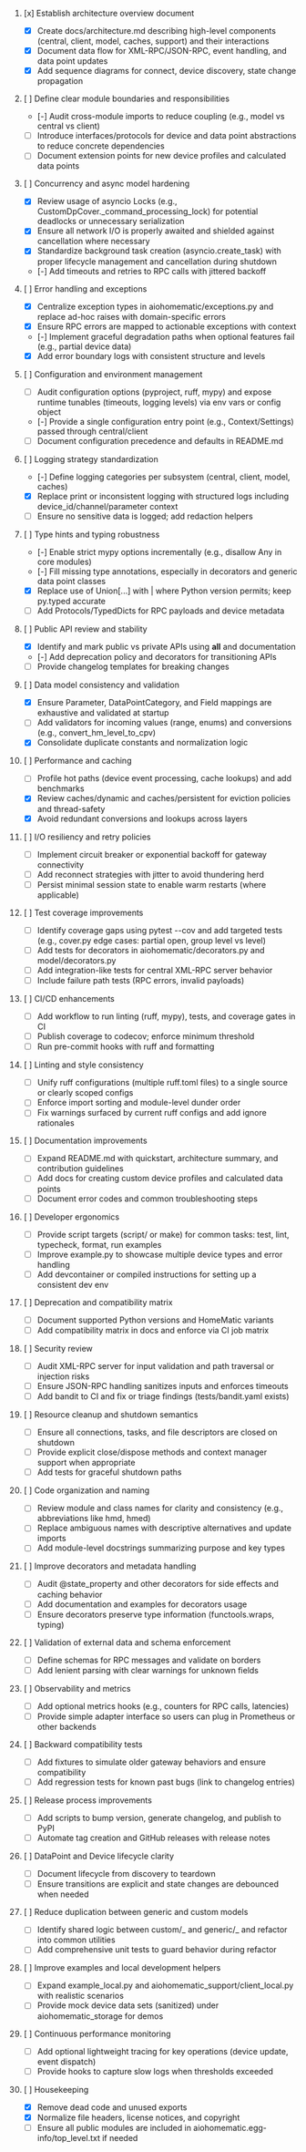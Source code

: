1. [x] Establish architecture overview document

   - [x] Create docs/architecture.md describing high-level components (central, client, model, caches, support) and their interactions
   - [x] Document data flow for XML-RPC/JSON-RPC, event handling, and data point updates
   - [x] Add sequence diagrams for connect, device discovery, state change propagation

2. [ ] Define clear module boundaries and responsibilities

   - [-] Audit cross-module imports to reduce coupling (e.g., model vs central vs client)
   - [ ] Introduce interfaces/protocols for device and data point abstractions to reduce concrete dependencies
   - [ ] Document extension points for new device profiles and calculated data points

3. [ ] Concurrency and async model hardening

   - [x] Review usage of asyncio Locks (e.g., CustomDpCover.\_command_processing_lock) for potential deadlocks or unnecessary serialization
   - [x] Ensure all network I/O is properly awaited and shielded against cancellation where necessary
   - [x] Standardize background task creation (asyncio.create_task) with proper lifecycle management and cancellation during shutdown
   - [-] Add timeouts and retries to RPC calls with jittered backoff

4. [ ] Error handling and exceptions

   - [x] Centralize exception types in aiohomematic/exceptions.py and replace ad-hoc raises with domain-specific errors
   - [x] Ensure RPC errors are mapped to actionable exceptions with context
   - [-] Implement graceful degradation paths when optional features fail (e.g., partial device data)
   - [x] Add error boundary logs with consistent structure and levels

5. [ ] Configuration and environment management

   - [ ] Audit configuration options (pyproject, ruff, mypy) and expose runtime tunables (timeouts, logging levels) via env vars or config object
   - [-] Provide a single configuration entry point (e.g., Context/Settings) passed through central/client
   - [ ] Document configuration precedence and defaults in README.md

6. [ ] Logging strategy standardization

   - [-] Define logging categories per subsystem (central, client, model, caches)
   - [x] Replace print or inconsistent logging with structured logs including device_id/channel/parameter context
   - [ ] Ensure no sensitive data is logged; add redaction helpers

7. [ ] Type hints and typing robustness

   - [-] Enable strict mypy options incrementally (e.g., disallow Any in core modules)
   - [-] Fill missing type annotations, especially in decorators and generic data point classes
   - [x] Replace use of Union[...] with | where Python version permits; keep py.typed accurate
   - [ ] Add Protocols/TypedDicts for RPC payloads and device metadata

8. [ ] Public API review and stability

   - [x] Identify and mark public vs private APIs using **all** and documentation
   - [-] Add deprecation policy and decorators for transitioning APIs
   - [ ] Provide changelog templates for breaking changes

9. [ ] Data model consistency and validation

   - [x] Ensure Parameter, DataPointCategory, and Field mappings are exhaustive and validated at startup
   - [ ] Add validators for incoming values (range, enums) and conversions (e.g., convert_hm_level_to_cpv)
   - [x] Consolidate duplicate constants and normalization logic

10. [ ] Performance and caching

    - [ ] Profile hot paths (device event processing, cache lookups) and add benchmarks
    - [x] Review caches/dynamic and caches/persistent for eviction policies and thread-safety
    - [x] Avoid redundant conversions and lookups across layers

11. [ ] I/O resiliency and retry policies

    - [ ] Implement circuit breaker or exponential backoff for gateway connectivity
    - [ ] Add reconnect strategies with jitter to avoid thundering herd
    - [ ] Persist minimal session state to enable warm restarts (where applicable)

12. [ ] Test coverage improvements

    - [ ] Identify coverage gaps using pytest --cov and add targeted tests (e.g., cover.py edge cases: partial open, group level vs level)
    - [ ] Add tests for decorators in aiohomematic/decorators.py and model/decorators.py
    - [ ] Add integration-like tests for central XML-RPC server behavior
    - [ ] Include failure path tests (RPC errors, invalid payloads)

13. [ ] CI/CD enhancements

    - [ ] Add workflow to run linting (ruff, mypy), tests, and coverage gates in CI
    - [ ] Publish coverage to codecov; enforce minimum threshold
    - [ ] Run pre-commit hooks with ruff and formatting

14. [ ] Linting and style consistency

    - [ ] Unify ruff configurations (multiple ruff.toml files) to a single source or clearly scoped configs
    - [ ] Enforce import sorting and module-level dunder order
    - [ ] Fix warnings surfaced by current ruff configs and add ignore rationales

15. [ ] Documentation improvements

    - [ ] Expand README.md with quickstart, architecture summary, and contribution guidelines
    - [ ] Add docs for creating custom device profiles and calculated data points
    - [ ] Document error codes and common troubleshooting steps

16. [ ] Developer ergonomics

    - [ ] Provide script targets (script/ or make) for common tasks: test, lint, typecheck, format, run examples
    - [ ] Improve example.py to showcase multiple device types and error handling
    - [ ] Add devcontainer or compiled instructions for setting up a consistent dev env

17. [ ] Deprecation and compatibility matrix

    - [ ] Document supported Python versions and HomeMatic variants
    - [ ] Add compatibility matrix in docs and enforce via CI job matrix

18. [ ] Security review

    - [ ] Audit XML-RPC server for input validation and path traversal or injection risks
    - [ ] Ensure JSON-RPC handling sanitizes inputs and enforces timeouts
    - [ ] Add bandit to CI and fix or triage findings (tests/bandit.yaml exists)

19. [ ] Resource cleanup and shutdown semantics

    - [ ] Ensure all connections, tasks, and file descriptors are closed on shutdown
    - [ ] Provide explicit close/dispose methods and context manager support when appropriate
    - [ ] Add tests for graceful shutdown paths

20. [ ] Code organization and naming

    - [ ] Review module and class names for clarity and consistency (e.g., abbreviations like hmd, hmed)
    - [ ] Replace ambiguous names with descriptive alternatives and update imports
    - [ ] Add module-level docstrings summarizing purpose and key types

21. [ ] Improve decorators and metadata handling

    - [ ] Audit @state_property and other decorators for side effects and caching behavior
    - [ ] Add documentation and examples for decorators usage
    - [ ] Ensure decorators preserve type information (functools.wraps, typing)

22. [ ] Validation of external data and schema enforcement

    - [ ] Define schemas for RPC messages and validate on borders
    - [ ] Add lenient parsing with clear warnings for unknown fields

23. [ ] Observability and metrics

    - [ ] Add optional metrics hooks (e.g., counters for RPC calls, latencies)
    - [ ] Provide simple adapter interface so users can plug in Prometheus or other backends

24. [ ] Backward compatibility tests

    - [ ] Add fixtures to simulate older gateway behaviors and ensure compatibility
    - [ ] Add regression tests for known past bugs (link to changelog entries)

25. [ ] Release process improvements

    - [ ] Add scripts to bump version, generate changelog, and publish to PyPI
    - [ ] Automate tag creation and GitHub releases with release notes

26. [ ] DataPoint and Device lifecycle clarity

    - [ ] Document lifecycle from discovery to teardown
    - [ ] Ensure transitions are explicit and state changes are debounced when needed

27. [ ] Reduce duplication between generic and custom models

    - [ ] Identify shared logic between custom/_ and generic/_ and refactor into common utilities
    - [ ] Add comprehensive unit tests to guard behavior during refactor

28. [ ] Improve examples and local development helpers

    - [ ] Expand example_local.py and aiohomematic_support/client_local.py with realistic scenarios
    - [ ] Provide mock device data sets (sanitized) under aiohomematic_storage for demos

29. [ ] Continuous performance monitoring

    - [ ] Add optional lightweight tracing for key operations (device update, event dispatch)
    - [ ] Provide hooks to capture slow logs when thresholds exceeded

30. [ ] Housekeeping
    - [x] Remove dead code and unused exports
    - [x] Normalize file headers, license notices, and copyright
    - [ ] Ensure all public modules are included in aiohomematic.egg-info/top_level.txt if needed
